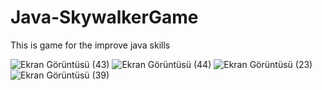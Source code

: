 # Java-SkywalkerGame
This is game for the improve java skills

![Ekran Görüntüsü (43)](https://user-images.githubusercontent.com/64360243/153410325-c5aa2f6f-9cff-4ef2-917a-a8b44827b8cf.png)
![Ekran Görüntüsü (44)](https://user-images.githubusercontent.com/64360243/153410478-3a54c1c6-1caa-4445-ac9f-d9a15594e92c.png)
![Ekran Görüntüsü (23)](https://user-images.githubusercontent.com/64360243/153410350-81e3ed69-07d9-4626-8e80-09b6095ab8f9.png)
![Ekran Görüntüsü (39)](https://user-images.githubusercontent.com/64360243/153410502-7e67c194-c617-4161-b327-e65734b5155b.png)
